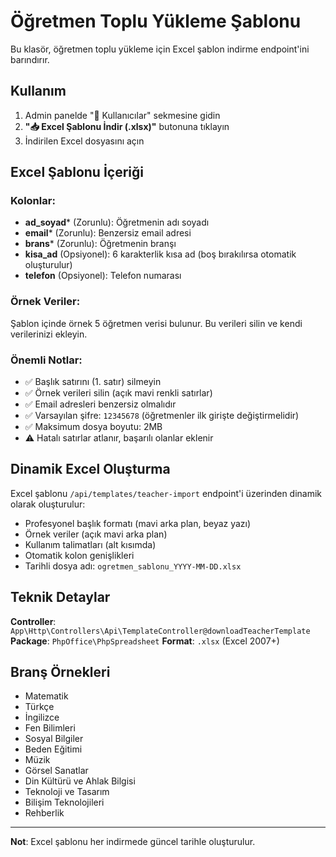 # Öğretmen Toplu Yükleme Şablonu

Bu klasör, öğretmen toplu yükleme için Excel şablon indirme endpoint'ini barındırır.

## Kullanım

1. Admin panelde "👥 Kullanıcılar" sekmesine gidin
2. **"📥 Excel Şablonu İndir (.xlsx)"** butonuna tıklayın
3. İndirilen Excel dosyasını açın

## Excel Şablonu İçeriği

### Kolonlar:
- **ad_soyad*** (Zorunlu): Öğretmenin adı soyadı
- **email*** (Zorunlu): Benzersiz email adresi
- **brans*** (Zorunlu): Öğretmenin branşı
- **kisa_ad** (Opsiyonel): 6 karakterlik kısa ad (boş bırakılırsa otomatik oluşturulur)
- **telefon** (Opsiyonel): Telefon numarası

### Örnek Veriler:
Şablon içinde örnek 5 öğretmen verisi bulunur. Bu verileri silin ve kendi verilerinizi ekleyin.

### Önemli Notlar:
- ✅ Başlık satırını (1. satır) silmeyin
- ✅ Örnek verileri silin (açık mavi renkli satırlar)
- ✅ Email adresleri benzersiz olmalıdır
- ✅ Varsayılan şifre: `12345678` (öğretmenler ilk girişte değiştirmelidir)
- ✅ Maksimum dosya boyutu: 2MB
- ⚠️ Hatalı satırlar atlanır, başarılı olanlar eklenir

## Dinamik Excel Oluşturma

Excel şablonu `/api/templates/teacher-import` endpoint'i üzerinden dinamik olarak oluşturulur:
- Profesyonel başlık formatı (mavi arka plan, beyaz yazı)
- Örnek veriler (açık mavi arka plan)
- Kullanım talimatları (alt kısımda)
- Otomatik kolon genişlikleri
- Tarihli dosya adı: `ogretmen_sablonu_YYYY-MM-DD.xlsx`

## Teknik Detaylar

**Controller**: `App\Http\Controllers\Api\TemplateController@downloadTeacherTemplate`
**Package**: `PhpOffice\PhpSpreadsheet`
**Format**: `.xlsx` (Excel 2007+)

## Branş Örnekleri

- Matematik
- Türkçe
- İngilizce
- Fen Bilimleri
- Sosyal Bilgiler
- Beden Eğitimi
- Müzik
- Görsel Sanatlar
- Din Kültürü ve Ahlak Bilgisi
- Teknoloji ve Tasarım
- Bilişim Teknolojileri
- Rehberlik

---

**Not**: Excel şablonu her indirmede güncel tarihle oluşturulur.
